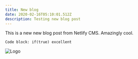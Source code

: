 ```yaml
---
title: New blog
date: 2020-02-16T05:10:01.512Z
description: Testing new blog post
---
```

This is a new new blog post from Netlify CMS. Amazingly cool.

`Code block: if(true) excellent`

![Logo](/img/nimaiwalsh-logo-banner.png "Nimai Walsh Logo")
